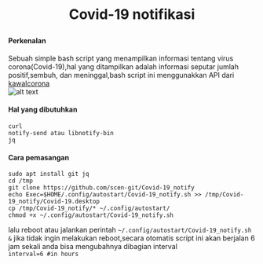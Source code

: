 # <p align="center"> <b> Covid-19 notifikasi  </b> </p>  

#### Perkenalan
Sebuah simple bash script yang menampilkan informasi tentang virus corona(Covid-19),hal yang ditampilkan adalah informasi seputar jumlah positif,sembuh, dan meninggal,bash script ini menggunakkan API dari [kawalcorona](https://api.kawalcorona.com)  
![alt text](https://raw.githubusercontent.com/scen-git/Covid-19_notify/master/Img/1.png)  

#### Hal yang dibutuhkan
```
curl
notify-send atau libnotify-bin
jq
```

#### Cara pemasangan
```
sudo apt install git jq
cd /tmp
git clone https://github.com/scen-git/Covid-19_notify
echo Exec=$HOME/.config/autostart/Covid-19_notify.sh >> /tmp/Covid-19_notify/Covid-19.desktop
cp /tmp/Covid-19_notify/* ~/.config/autostart/
chmod +x ~/.config/autostart/Covid-19_notify.sh
```
lalu reboot atau jalankan perintah ```~/.config/autostart/Covid-19_notify.sh &``` jika tidak ingin melakukan reboot,secara otomatis script ini akan berjalan 6 jam sekali anda bisa mengubahnya dibagian interval  
```interval=6 #in hours```  
